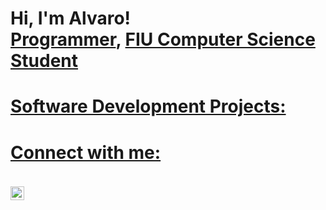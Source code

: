 <h1>Hi, I'm Alvaro! <br/><a href="https://github.com/joshmadakor1">Programmer</a>, <a href="https://www.linkedin.com/in/alvaro-lopez-abreu-ba629833a/">FIU Computer Science Student</a</h1>

<h4>Software Development Projects:</h4>

<h4>Connect with me:</h4>

[<img align="left" alt="JoshMadakor | LinkedIn" width="22px" src="https://cdn.jsdelivr.net/npm/simple-icons@v3/icons/linkedin.svg" />][linkedin]

[linkedin]: https://linkedin.com/in/alvaro-lopez-abreu-ba629833a/
